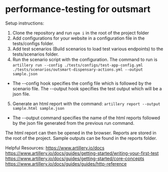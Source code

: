 # performance-testing for outsmart

Setup instructions:

  1. Clone the repository and run `npm i` in the root of the project folder
  2. Add configurations for your website in a configuration file in the tests/configs folder.
  3. Add test scenarios (Build scenarios to load test various endpoints) to the tests/scenarios folder.
  4. Run the scenario script with the configuration. 
  The command to run is `artillery run --config ./tests/configs/test-app-config.yml ./tests/scenarios/outsmart-dispensary-actions.yml --output sample.json`
  * The --config hook specifies the config file which is followed by the scenario file. The --output hook specifies the test output which will be a json file.
  
  5. Generate an html report with the command: `artillery report --output sample.html sample.json`
  * The --output command specifies the name of the html reports followed by the json file generated from the previous run command.
  
  The html report can then be opened in the browser. Reports are stored in the root of the project. Sample outputs can be found in the reports folder.
  
  Helpful Resources:
  https://www.artillery.io/docs
  https://www.artillery.io/docs/guides/getting-started/writing-your-first-test
  https://www.artillery.io/docs/guides/getting-started/core-concepts
  https://www.artillery.io/docs/guides/guides/http-reference
  
